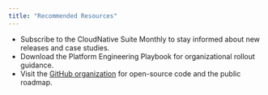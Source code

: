 ```yaml
---
title: "Recommended Resources"
---
```

- Subscribe to the CloudNative Suite Monthly to stay informed about new releases and case studies.
- Download the Platform Engineering Playbook for organizational rollout guidance.
- Visit the [GitHub organization](https://github.com/svc-design) for open-source code and the public roadmap.
